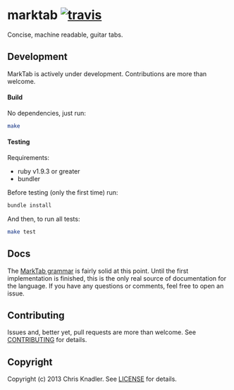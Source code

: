 # marktab [![travis](https://travis-ci.org/cknadler/marktab.png "travis")](https://travis-ci.org/cknadler/marktab)

Concise, machine readable, guitar tabs.

## Development

MarkTab is actively under development. Contributions are more than welcome.

#### Build

No dependencies, just run:

```bash
make
```

#### Testing

Requirements:

* ruby v1.9.3 or greater
* bundler

Before testing (only the first time) run: 

```bash
bundle install
```

And then, to run all tests:

```bash
make test
```

## Docs

The [MarkTab grammar](https://github.com/cknadler/marktab/blob/master/docs/grammar.md) is fairly solid at this point. Until the first implementation is finished, this is the only real source of documentation for the language. If you have any questions or comments, feel free to open an issue.

## Contributing

Issues and, better yet, pull requests are more than welcome. See [CONTRIBUTING](https://github.com/cknadler/marktab/blob/master/CONTRIBUTING.md) for details.

## Copyright

Copyright (c) 2013 Chris Knadler. See [LICENSE](https://github.com/cknadler/marktab/blob/master/LICENSE) for details.
